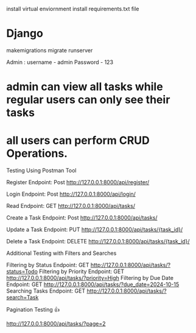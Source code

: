 install virtual enviornment
install requirements.txt file

 # Django 
makemigrations
migrate
runserver

Admin : username - admin
        Password - 123              

 # admin can view all tasks while regular users can only see their tasks
 # all users can perform CRUD Operations.

 Testing Using Postman Tool
 
Register 
Endpoint: Post http://127.0.0.1:8000/api/register/

Login 
Endpoint: Post http://127.0.0.1:8000/api/login/

Read
Endpoint: GET http://127.0.0.1:8000/api/tasks/


Create a Task
Endpoint: Post http://127.0.0.1:8000/api/tasks/

Update a Task
Endpoint: PUT http://127.0.0.1:8000/api/tasks/{task_id}/

Delete a Task
Endpoint: DELETE http://127.0.0.1:8000/api/tasks/{task_id}/

Additional Testing with Filters and Searches

Filtering by Status
Endpoint: GET http://127.0.0.1:8000/api/tasks/?status=Todo
Filtering by Priority
Endpoint: GET http://127.0.0.1:8000/api/tasks/?priority=High
Filtering by Due Date
Endpoint: GET http://127.0.0.1:8000/api/tasks/?due_date=2024-10-15
Searching Tasks
Endpoint: GET http://127.0.0.1:8000/api/tasks/?search=Task

Pagination Testing 👍

http://127.0.0.1:8000/api/tasks/?page=2


